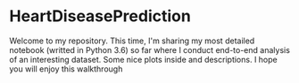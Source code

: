 # HeartDiseasePrediction
Welcome to my repository. This time, I'm sharing my most detailed notebook (writted in Python 3.6) so far where I conduct end-to-end analysis of an interesting dataset. Some nice plots inside and descriptions. I hope you will enjoy this walkthrough
